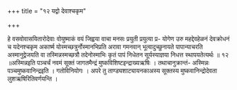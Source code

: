 +++
title = "१२ यद्वो देवाश्चकृम"

+++

हे वसवोवासयितारोदेवाः वोयुष्माकं वयं जिह्वया वाचा मनसः प्रयुती प्रयुत्या प्र- योगेण उरु महद्देवहेळनं देवक्रोधनं च यदेनश्चकृम अकार्ष्म योस्मच्छत्रुर्नोस्मानभिप्रति अरावा गमनवान् भूत्वादुच्छुनायते पापान्याचरति अस्मानुद्वेजयति वा तस्मिन्नस्मच्छत्रौ तदेनोस्माभिः कृतं पापं निधेतन सूर्यस्याज्ञया निधत्त स्थापयतेत्यर्थः ॥ १२ ॥अस्मिन्नइति पञ्चर्चं नवमं सूक्तं जागतमैन्द्रं मुष्कविशिष्टइन्द्राख्यऋषिः । तथाचानुक्रान्तं- अस्मिन्नः पञ्चमुष्कवानिन्द्रइति । गतोविनियोगः । अपरे तु ताण्ड्यशाट्यायनकाअस्य सूक्तस्य मुष्कवानिन्द्रोदेवता लुशऋषिरितिवर्णयन्ति ।